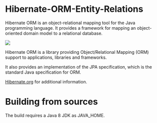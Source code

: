 # Hibernate-ORM-Entity-Relations
Hibernate ORM is an object-relational mapping tool for the Java programming language. It provides a framework for mapping an object-oriented domain model to a relational database.


<img src="http://static.jboss.org/hibernate/images/hibernate_logo_whitebkg_200px.png" />


Hibernate ORM is a library providing Object/Relational Mapping (ORM) support
to applications, libraries and frameworks.

It also provides an implementation of the JPA specification, which is the standard Java specification for ORM.

[Hibernate.org](http://hibernate.org/orm/) for additional information.


Building from sources
=========

The build requires a Java 8 JDK as JAVA_HOME.
